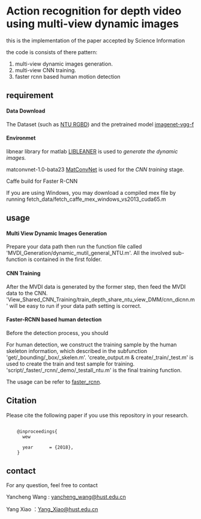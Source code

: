 # Action recognition for depth video using multi-view dynamic images
this is the implementation of the paper accepted by Science Information

the code is consists of there pattern: 

1. multi-view dynamic images generation. 
2. multi-view CNN training.
3. faster rcnn based human motion detection 


## requirement
#### Data Download
The Dataset (such as [NTU RGBD](http://rose1.ntu.edu.sg/Datasets/actionRecognition.asp)) and the pretrained model [imagenet-vgg-f](http://www.vlfeat.org/matconvnet/pretrained/)

#### Environmet
libnear library for matlab [LIBLEANER](https://www.csie.ntu.edu.tw/~cjlin/liblinear/) is used to *generate the dynamic images.*

matconvnet-1.0-bata23 [MatConvNet](http://www.vlfeat.org/matconvnet/download/) is used for the *CNN training* stage. 

Caffe build for Faster R-CNN

  If you are using Windows, you may download a compiled mex file by running
fetch\_data/fetch\_caffe\_mex\_windows\_vs2013\_cuda65.m
## usage
#### Multi View Dynamic Images Generation
Prepare your data path then run the function file called 'MVDI_Generation/dynamic\_mutil\_general\_NTU.m'. All the involved sub-function is contained in the first folder.

#### CNN Training
After the MVDI data is generated by the former step, then feed the MVDI data to the CNN. 'View\_Shared\_CNN\_Training/train\_depth\_share\_ntu\_view_DMM/cnn\_dicnn.m' will be easy to run if your data path setting is correct.

#### Faster-RCNN based human detection
Before the detection process, you should 

For human detection, we construct the training sample by the human skeleton information, which described in the subfunction 'get/_bounding/_box/_skelen.m'.
'create_output.m & create/_train/_test.m' is used to create the train and test sample for training.
'script/_faster/_rcnn/_demo/_testall_ntu.m' is the final training function.
       
The usage can be refer to [faster_rcnn](https://github.com/ShaoqingRen/faster_rcnn).


## Citation
Please cite the following paper if you use this repository in your research.

```

	@inproceedings{
	  wew

  	  year      = {2018},
	}

```

## contact

For any question, feel free to contact

Yancheng Wang    : yancheng_wang@hust.edu.cn

Yang Xiao        ：Yang_Xiao@hust.edu.cn
